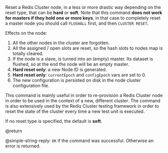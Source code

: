 Reset a Redis Cluster node, in a less or more drastic way depending on the
reset type, that can be **hard** or **soft**. Note that this command
**does not work for masters if they hold one or more keys**, in that case
to completely reset a master node you should call `FLUSHALL` first, and then
`CLUSTER RESET`.

Effects on the node:

1. All the other nodes in the cluster are forgotten.
2. All the assigned / open slots are reset, so the hash slots to nodes map is totally cleared.
3. If the node is a slave, is turned into an (empty) master. Its dataset is flushed, so at the end the node will be an empty master.
4. **Hard reset only**: a new Node ID is generated.
5. **Hard reset only**: `currentEpoch` and `configEpoch` vars are set to 0.
6. The new configuration is persisted on disk in the node cluster configuration file.

This command is mainly useful in order to re-provision a Redis Cluster node
in order to be used in the context of a new, different cluster. The command
is also extensively used by the Redis Cluster testing framework in order to
reset the state of the cluster every time a new test unit is executed.

If no reset type is specified, the default is **soft**.

@return

@simple-string-reply: `OK` if the command was successful. Otherwise an error is returned.
